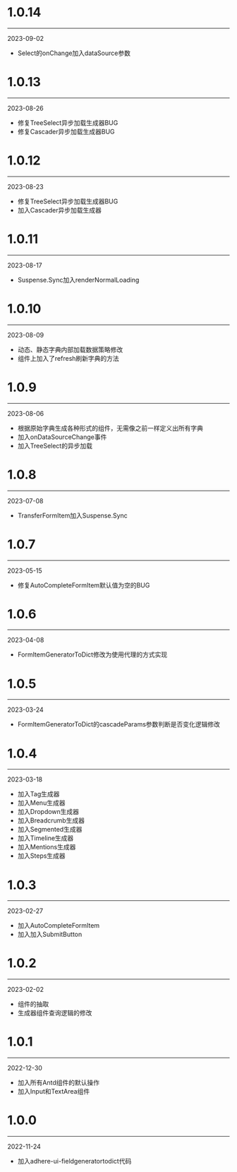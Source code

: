 # 1.0.14

***

2023-09-02

* Select的onChange加入dataSource参数

# 1.0.13

***

2023-08-26

* 修复TreeSelect异步加载生成器BUG
* 修复Cascader异步加载生成器BUG

# 1.0.12

***

2023-08-23

* 修复TreeSelect异步加载生成器BUG
* 加入Cascader异步加载生成器

# 1.0.11

***

2023-08-17

* Suspense.Sync加入renderNormalLoading

# 1.0.10

***

2023-08-09

* 动态、静态字典内部加载数据策略修改
* 组件上加入了refresh刷新字典的方法

# 1.0.9

***

2023-08-06

* 根据原始字典生成各种形式的组件，无需像之前一样定义出所有字典
* 加入onDataSourceChange事件
* 加入TreeSelect的异步加载

# 1.0.8

***

2023-07-08

* TransferFormItem加入Suspense.Sync

# 1.0.7

***

2023-05-15

* 修复AutoCompleteFormItem默认值为空的BUG

# 1.0.6

***

2023-04-08

* FormItemGeneratorToDict修改为使用代理的方式实现

# 1.0.5

***

2023-03-24

* FormItemGeneratorToDict的cascadeParams参数判断是否变化逻辑修改

# 1.0.4

***

2023-03-18

* 加入Tag生成器
* 加入Menu生成器
* 加入Dropdown生成器
* 加入Breadcrumb生成器
* 加入Segmented生成器
* 加入Timeline生成器
* 加入Mentions生成器
* 加入Steps生成器

# 1.0.3

***

2023-02-27

* 加入AutoCompleteFormItem
* 加入加入SubmitButton

# 1.0.2

***

2023-02-02

* 组件的抽取
* 生成器组件查询逻辑的修改

# 1.0.1

***

2022-12-30

* 加入所有Antd组件的默认操作
* 加入Input和TextArea组件

# 1.0.0

***

2022-11-24

* 加入adhere-ui-fieldgeneratortodict代码
